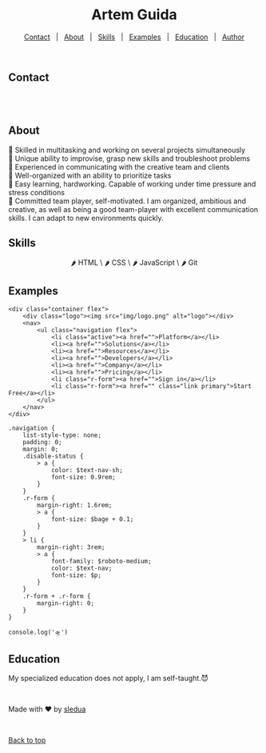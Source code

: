 <meta name="viewport" content="width=device-width, initial-scale=1">
<style>
	.flex: {
		display: block;
	}
	.link-mail {
		display: block;
		background-image: url(https://img.shields.io/badge/art.sled.ua@gmail.com-D14836?logo=gmail&logoColor=white&style=for-the-badge);
		height: 28px;
		width: 214px;
		cursor: pointer;
		margin-right: 20px;
		float: left;
	}
	.link-telegram {
		display: block;
		background-image: url(https://img.shields.io/badge/@artSled-2CA5E0?logo=telegram&logoColor=white&style=for-the-badge);
		height: 28px;
		width: 110px;
		cursor: pointer;
		float: left;
		margin-right: 20px;
	}
	.link-linked {
		display: block;
		background-image: url(https://img.shields.io/badge/linkedin-%230077B5.svg?logo=linkedin&logoColor=white&style=for-the-badge);
		height: 28px;
		width: 110px;
		cursor: pointer;
		float: left;
		margin: 0 auto;
	}
}
</style>
<h1 align="center">Artem Guida</h1>

<p align="center">
  <a href="#contact">Contact</a> &#xa0; | &#xa0; 
  <a href="#about">About</a> &#xa0; | &#xa0;
  <a href="#skills">Skills</a> &#xa0; | &#xa0;
	<a href="#examples">Examples</a> &#xa0; | &#xa0;
	<a href="#education">Education</a> &#xa0; | &#xa0;
  <a href="https://github.com/sledua" target="_blank">Author</a>
</p>

<br>

## Contact 
<p class="flex">
	<a href="mailto:art.sled.ua@gmail.com" class="link-mail" target="_blank"></a>
	<a href="https://t.me/artSled" class="link-telegram" target="_blank"></a>
	<a href="https://www.linkedin.com/in/artem-guida-27660917a" class="link-linked" target="_blank"></a>
</p> 

<br>
<br>

## About

🧿 Skilled in multitasking and working on several projects
simultaneously \
🧿 Unique ability to improvise, grasp new skills and troubleshoot problems \
🧿 Experienced in communicating with the creative team and clients \
🧿 Well-organized with an ability to prioritize tasks \
🧿 Easy learning, hardworking. Capable of working under time pressure and stress conditions \
🧿 Committed team player, self-motivated.
I am organized, ambitious and creative, as well as being a good
team-player with excellent communication skills. I can adapt to new
environments quickly. 

## Skills ##
<p align="center">
🌶️ HTML \
🌶️ CSS \
🌶️ JavaScript \
🌶️ Git 
</p>

## Examples ##
```
<div class="container flex">
	<div class="logo"><img src="img/logo.png" alt="logo"></div>
	<nav>
		<ul class="navigation flex">
			<li class="active"><a href="">Platform</a></li>
			<li><a href="">Solutions</a></li>
			<li><a href="">Resources</a></li>
			<li><a href="">Developers</a></li>
			<li><a href="">Company</a></li>
			<li><a href="">Pricing</a></li>
			<li class="r-form"><a href="">Sign in</a></li>
			<li class="r-form"><a href="" class="link primary">Start Free</a></li>
		</ul>
	</nav>
</div>
```
```
.navigation {
	list-style-type: none;
	padding: 0;
	margin: 0;
	.disable-status {
		> a {
			color: $text-nav-sh;
			font-size: 0.9rem;
		}
	}
	.r-form {
		margin-right: 1.6rem;
		> a {
			font-size: $bage + 0.1;
		}
	}
	> li {
		margin-right: 3rem;
		> a {
			font-family: $roboto-medium;
			color: $text-nav;
			font-size: $p;
		}
	}
	.r-form + .r-form {
		margin-right: 0;
	}
}
```
```
console.log('🛸')
```
## Education ##

My specialized education does not apply, I am self-taught.😈

<br>

Made with ❤️ by <a href="https://github.com/sledua" target="_blank">sledua</a>

<br>

<a href="#top">Back to top</a>
